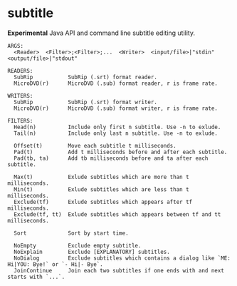 subtitle
========

**Experimental** Java API and command line subtitle editing utility.

    ARGS:
      <Reader>  <Filter>;<Filter>;...  <Writer>  <input/file>|"stdin"  <output/file>|"stdout"
    
    READERS:
      SubRip           SubRip (.srt) format reader.
      MicroDVD(r)      MicroDVD (.sub) format reader, r is frame rate.
    
    WRITERS:
      SubRip           SubRip (.srt) format writer.
      MicroDVD(r)      MicroDVD (.sub) format writer, r is frame rate.
    
    FILTERS:
      Head(n)          Include only first n subtitle. Use -n to exlude.
      Tail(n)          Include only last n subtitle. Use -n to exlude.
      
      Offset(t)        Move each subtitle t milliseconds.
      Pad(t)           Add t milliseconds before and after each subtitle.
      Pad(tb, ta)      Add tb milliseconds before and ta after each subtitle.
      
      Max(t)           Exlude subtitles which are more than t milliseconds.
      Min(t)           Exlude subtitles which are less than t milliseconds.
      Exclude(tf)      Exlude subtitles which appears after tf milliseconds.
      Exclude(tf, tt)  Exlude subtitles which appears between tf and tt milliseconds.
      
      Sort             Sort by start time.
      
      NoEmpty          Exclude empty subtitle.
      NoExplain        Exclude [EXPLANATORY] subtitles.
      NoDialog         Exclude subtitles which contains a dialog like `ME: Hi|YOU: Bye!` or `- Hi|- Bye`.
      JoinContinue     Join each two subtitles if one ends with and next starts with `...`.